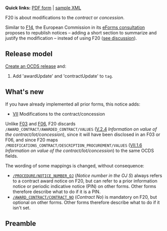 **Quick links:** [PDF form](http://simap.ted.europa.eu/documents/10184/99173/EN_F20.pdf) | [sample XML](https://github.com/open-contracting/european-union-support/blob/master/output/samples/F20_2014.xml)

F20 is about modifications to the *contract* or *concession*.

Similar to [F14](F14), the European Commission in its [eForms consultation](https://github.com/eForms/eForms) proposes to republish notices – adding a short section to summarize and justify the modification – instead of using F20 ([see discussion](https://github.com/eForms/eForms/issues/45)).

<!--
As described in [this discussion](https://github.com/eForms/eForms/issues/306), a modification notice informs about the *modification*, not about the object as a whole. For example, it can inform about: a new place of performance, without restating all places of performance; the duration of the modification, without updating the duration of the contract; the CPV code for an antenna, without restating the CPV code for the vehicle.
-->

## Release model

[Create an OCDS release](../operations/#create-a-release) and:

1. Add 'awardUpdate' and 'contractUpdate' to `tag`.

## What's new

If you have already implemented all prior forms, this notice adds:

* [VII](#VII) Modifications to the contract/concession

Unlike [F03](F03) and [F06](F06), F20 discards `/AWARD_CONTRACT/AWARDED_CONTRACT/VALUES` ([V.2.4](#V.2.4) *Information on value of the contract/lot/concession*), since it will have been disclosed in an F03 or F06, and since F20 maps `/MODIFICATIONS_CONTRACT/DESCRIPTION_PROCUREMENT/VALUES` ([VII.1.6](#VII.1.6) *Information on value of the contract/lot/concession*) to the same OCDS fields.

The wording of some mappings is changed, without consequence:

* [`/PROCEDURE/NOTICE_NUMBER_OJ`](#/PROCEDURE/NOTICE_NUMBER_OJ) (*Notice number in the OJ S*) always refers to a contract award notice on F20, but can refer to a prior information notice or periodic indicative notice (PIN) on other forms. Other forms therefore describe what to do if it is a PIN.
* [`/AWARD_CONTRACT/CONTRACT_NO`](#/AWARD_CONTRACT/CONTRACT_NO) (*Contract No*) is mandatory on F20, but optional on other forms. Other forms therefore describe what to do if it isn't set.

## Preamble

